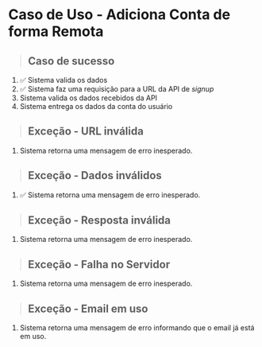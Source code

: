 # Caso de Uso - Adiciona Conta de forma Remota


> ## Caso de sucesso
1. ✅ Sistema valida os dados
2. ✅ Sistema faz uma requisição para a URL da API de _signup_
3. Sistema valida os dados recebidos da API
4. Sistema entrega os dados da conta do usuário

> ## Exceção - URL inválida
1. Sistema retorna uma mensagem de erro inesperado.

> ## Exceção - Dados inválidos
1. ✅ Sistema retorna uma mensagem de erro inesperado.

> ## Exceção - Resposta inválida
1. Sistema retorna uma mensagem de erro inesperado.

> ## Exceção - Falha no Servidor
1. Sistema retorna uma mensagem de erro inesperado.

> ## Exceção - Email em uso
1. Sistema retorna uma mensagem de erro informando que o email já está em uso.

